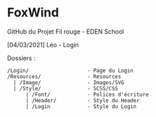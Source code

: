 # FoxWind
GitHub du Projet Fil rouge - EDEN School 

[04/03/2021] Léo - Login


Dossiers :


    /Login/                   - Page du Login
    /Resources/               - Resources
      | /Image/               - Images/SVG
      | /Style/               - SCSS/CSS
          | /Font/            - Polices d'écriture
          | /Header/          - Style du Header
          | /Login            - Style du Login

